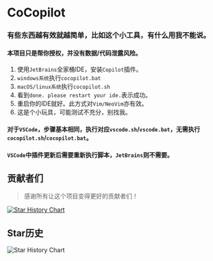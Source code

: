 # CoCopilot

### 有些东西越有效就越简单，比如这个小工具，有什么用我不能说。
####  本项目只是帮你授权，并没有数据/代码泄露风险。

1. 使用`JetBrains`全家桶IDE，安装`Copilot`插件。
2. `windows系统`执行`cocopilot.bat`
3. `macOS/linux系统`执行`cocopilot.sh`
4. 看到`done. please restart your ide.`表示成功。
5. 重启你的IDE就好。此方式对`Vim/NeoVim`亦有效。
6. 这是个小玩具，可能测试不充分，别找我。

#### 对于`VSCode`，步骤基本相同，执行对应`vscode.sh`/`vscode.bat`，**无需执行**`cocopilot.sh`/`cocopilot.bat`。
#### `VSCode`中插件更新后需要重新执行脚本，`JetBrains`则不需要。


## 贡献者们

> 感谢所有让这个项目变得更好的贡献者们！

[![Star History Chart](https://contrib.rocks/image?repo=pengzhile/cocopilot)](https://github.com/pengzhile/cocopilot/graphs/contributors)

## Star历史

![Star History Chart](https://api.star-history.com/svg?repos=pengzhile/cocopilot&type=Date)
